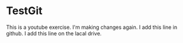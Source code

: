 # TestGit
This is a youtube exercise.
I'm making changes again.
I add this line in github.
I add this line on the lacal drive.